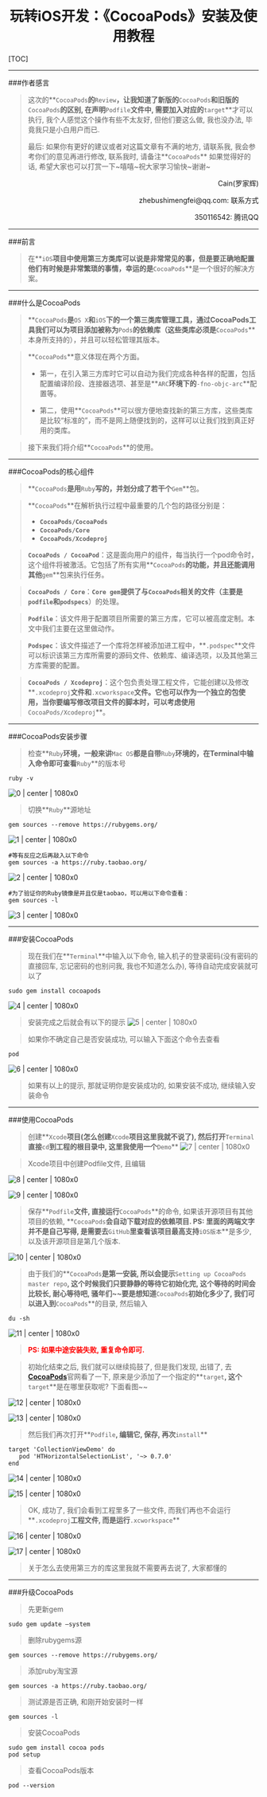 # <center>玩转iOS开发：《CocoaPods》安装及使用教程</center>

[TOC]

---

###作者感言
>这次的**`CocoaPods`**的**`Review`**，让我知道了新版的**`CocoaPods`**和旧版的**`CocoaPods`**的区别, 在声明**`Podfile`**文件中, 需要加入对应的**`target`**才可以执行, 我个人感觉这个操作有些不太友好, 但他们要这么做, 我也没办法, 毕竟我只是小白用户而已.
>
>最后:
>如果你有更好的建议或者对这篇文章有不满的地方, 请联系我, 我会参考你们的意见再进行修改, 联系我时, 请备注**`CocoaPods`** 如果觉得好的话, 希望大家也可以打赏一下~嘻嘻~祝大家学习愉快~谢谢~
>

<p align="right">Cain(罗家辉)</p>
<p align="right">zhebushimengfei@qq.com: 联系方式</p>
<p align="right">350116542: 腾讯QQ</p>

---
###前言
> 在**`iOS`**项目中使用第三方类库可以说是非常常见的事，但是要正确地配置他们有时候是非常繁琐的事情，幸运的是**`CocoaPods`**是一个很好的解决方案。

---
###什么是CocoaPods
> **`CocoaPods`**是**`OS X`**和**`iOS`**下的一个第三类库管理工具，通过CocoaPods工具我们可以为项目添加被称为**`Pods`**的依赖库（这些类库必须是**`CocoaPods`**本身所支持的），并且可以轻松管理其版本。

> **`CocoaPods`**意义体现在两个方面。
> * 第一，在引入第三方库时它可以自动为我们完成各种各样的配置，包括配置编译阶段、连接器选项、甚至是**`ARC`**环境下的**`-fno-objc-arc`**配置等。
> 
> * 第二，使用**`CocoaPods`**可以很方便地查找新的第三方库，这些类库是比较“标准的”，而不是网上随便找到的，这样可以让我们找到真正好用的类库。

> 接下来我们将介绍**`CocoaPods`**的使用。

---
###CocoaPods的核心组件
> **`CocoaPods`**是用**`Ruby`**写的，并划分成了若干个**`Gem`**包。

> **`CocoaPods`**在解析执行过程中最重要的几个包的路径分别是：
> * **`CocoaPods/CocoaPods`**
> * **`CocoaPods/Core`**
> * **`CocoaPods/Xcodeproj`**
	
> **`CocoaPods / CocoaPod`**：这是面向用户的组件，每当执行一个pod命令时，这个组件将被激活。它包括了所有实用**`CocoaPods`**的功能，并且还能调用其他**`gem`**包来执行任务。 

> **`CocoaPods / Core`**：**`Core gem`**提供了与**`CocoaPods`**相关的文件（主要是**`podfile`**和**`podspecs`**）的处理。 

> **`Podfile`**：该文件用于配置项目所需要的第三方库，它可以被高度定制。本文中我们主要在这里做动作。

> **`Podspec`**：该文件描述了一个库将怎样被添加进工程中，**`.podspec`**文件可以标识该第三方库所需要的源码文件、依赖库、编译选项，以及其他第三方库需要的配置。 

> **`CocoaPods / Xcodeproj`**：这个包负责处理工程文件，它能创建以及修改**`.xcodeproj`**文件和**`.xcworkspace`**文件。它也可以作为一个独立的包使用，当你要编写修改项目文件的脚本时，可以考虑使用**`CocoaPods/Xcodeproj`**。

---
###CocoaPods安装步骤

> 检查**`Ruby`**环境，一般来讲**`Mac OS`**都是自带**`Ruby`**环境的，在Terminal中输入命令即可查看**`Ruby`**的版本号

```vim
ruby -v
```

![0 | center | 1080x0](./0.png)

> 切换**`Ruby`**源地址

```vim
gem sources --remove https://rubygems.org/
```
![1 | center | 1080x0](./1.png)

```vim
#等有反应之后再敲入以下命令
gem sources -a https://ruby.taobao.org/
```
![2 | center | 1080x0](./2.png)

```vim
#为了验证你的Ruby镜像是并且仅是taobao，可以用以下命令查看：
gem sources -l
```
![3 | center | 1080x0](./3.png)

---
###安装CocoaPods

> 现在我们在**`Terminal`**中输入以下命令, 输入机子的登录密码(没有密码的直接回车, 忘记密码的也别问我, 我也不知道怎么办), 等待自动完成安装就可以了

```vim
sudo gem install cocoapods
```
![4 | center | 1080x0](./4.png)



> 安装完成之后就会有以下的提示
![5 | center | 1080x0](./5.png)


> 如果你不确定自己是否安装成功, 可以输入下面这个命令去查看

```vim
pod
```

![6 | center | 1080x0](./6.png)

> 如果有以上的提示, 那就证明你是安装成功的, 如果安装不成功, 继续输入安装命令

---
###使用CocoaPods

> 创建**`Xcode`**项目(怎么创建**`Xcode`**项目这里我就不说了), 然后打开**`Terminal`**直接**`cd`**到工程的根目录中, 这里我使用一个**`Demo`**
![7 | center | 1080x0](./7.png)


> Xcode项目中创建Podfile文件, 且编辑

![8 | center | 1080x0](./8.png)

![9 | center | 1080x0](./9.png)


> 保存**`Podfile`**文件, 直接运行**`CocoaPods`**的命令, 如果该开源项目有其他项目的依赖, **`CocoaPods`**会自动下载对应的依赖项目.
> PS: 里面的两端文字并不是自己写得, 是需要去**`GitHub`**里查看该项目最高支持**`iOS版本`**是多少, 以及该开源项目是第几个版本.

![10 | center | 1080x0](./10.png)

> 由于我们的**`CocoaPods`**是第一安装, 所以会提示**`Setting up CocoaPods master repo`**, 这个时候我们只要静静的等待它初始化完, 这个等待的时间会比较长, 耐心等待吧, 骚年们~~要是想知道**`CocoaPods`**初始化多少了, 我们可以进入到**`CocoaPods`**的目录, 然后输入

```vim
du -sh
```
![11 | center | 1080x0](./11.png)

> **<font color=red>PS: 如果中途安装失败, 重复命令即可.</font>**

<dr>

> 初始化结束之后, 我们就可以继续捣鼓了, 但是我们发现, 出错了, 去[**CocoaPods**](https://cocoapods.org)官网看了一下, 原来是少添加了一个指定的**`target`**, 这个**`target`**是在哪里获取呢? 下面看图~~

![12 | center | 1080x0](./12.png)

![13 | center | 1080x0](./13.png)

> 然后我们再次打开**`Podfile`**, 编辑它, 保存, 再次**`install`**

```vim
target 'CollectionViewDemo' do
   pod 'HTHorizontalSelectionList', '~> 0.7.0'
end
```

![14 | center | 1080x0](./14.png)

![15 | center | 1080x0](./15.png)

> OK, 成功了, 我们会看到工程里多了一些文件, 而我们再也不会运行**`.xcodeproj`**工程文件, 而是运行**`.xcworkspace`**

![16 | center | 1080x0](./16.png)

![17 | center | 1080x0](./17.png)

> 关于怎么去使用第三方的库这里我就不需要再去说了, 大家都懂的

---
###升级CocoaPods

> 先更新gem	
```vim
sudo gem update —system
```
> 删除rubygems源
```vim
gem sources --remove https://rubygems.org/
```
> 添加ruby淘宝源
```vim
gem sources -a https://ruby.taobao.org/
```
> 测试源是否正确, 和刚开始安装时一样
```vim
gem sources -l
```
> 安装CocoaPods
```vim
sudo gem install cocoa pods
pod setup
```
> 查看CocoaPods版本
```vim
pod --version
```



